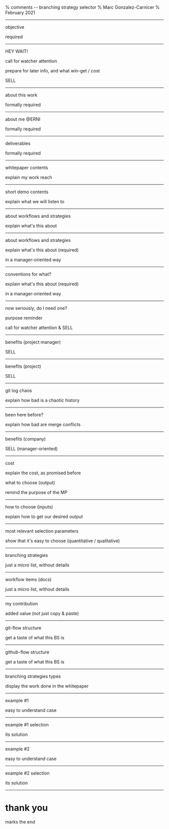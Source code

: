 % comments -- branching strategy selector
% Marc Gonzalez-Carnicer
% February 2021

---

objective

required


---

HEY WAIT!

call for watcher attention

prepare for later info, and what win-get / cost

SELL

---

about this work

formally required

---

about me @ERNI

formally required

---

deliverables

formally required

---

whitepaper contents

explain my work reach

---

short demo contents

explain what we will listen to


---

about workflows and strategies

explain what's this about


---

about workflows and strategies

explain what's this about (required)

in a manager-oriented way


---

conventions for what?

explain what's this about (required)

in a manager-oriented way


---

now seriously, do I need one?

purpose reminder

call for watcher attention & SELL

---

benefits (project manager)

SELL

---

benefits (project)

SELL



---

git log chaos

explain how bad is a chaotic history


---

been here before?

explain how bad are merge conflicts


---

benefits (company)

SELL (manager-oriented)


---

cost

explain the cost, as promised before



what to choose (output)

remind the purpose of the MP

---

how to choose (inputs)

explain how to get our desired output


---

most relevant selection parameters

show that it's easy to choose (quantitative / qualitative)

---

branching strategies

just a micro list, without details


---

workflow items (docs)

just a micro list, without details


---

my contribution

added value (not just copy & paste)



---

git-flow structure

get a taste of what this BS is


---

github-flow structure

get a taste of what this BS is


---

branching strategies types

display the work done in the whitepaper

---

example #1

easy to understand case

---

example #1 selection

its solution


---

example #2

easy to understand case

---

example #2 selection

its solution


---

# thank you

marks the end
